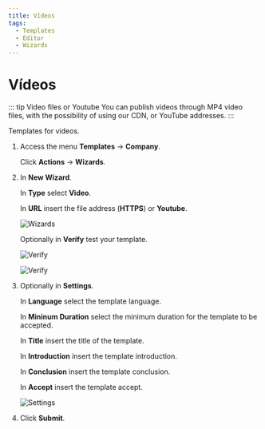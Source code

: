 ```yaml
---
title: Vídeos
tags:
  - Templates
  - Editor
  - Wizards
---
```


# Vídeos

::: tip Video files or Youtube
You can publish videos through MP4 video files, with the possibility of using our CDN, or YouTube addresses.
:::

Templates for videos.

1. Access the menu **Templates** -> **Company**.

   Click **Actions** -> **Wizards**.

2. In **New Wizard**.

   In **Type** select **Video**.

   In **URL** insert the file address (**HTTPS**) or **Youtube**.

   ![Wizards](https://cdn.phishx.io/phishx-docs/images/phishx_templates_wizard_video_01.webp)

   Optionally in **Verify** test your template.

   ![Verify](https://cdn.phishx.io/phishx-docs/images/phishx_templates_wizard_video_03.webp)

   ![Verify](https://cdn.phishx.io/phishx-docs/images/phishx_templates_wizard_video_04.webp)

3. Optionally in **Settings**.

   In **Language** select the template language.

   In **Mininum Duration** select the minimum duration for the template to be accepted.

   In **Title** insert the title of the template.

   In **Introduction** insert the template introduction.

   In **Conclusion** insert the template conclusion.

   In **Accept** insert the template accept.

   ![Settings](https://cdn.phishx.io/phishx-docs/images/phishx_templates_wizard_video_02.webp)

4. Click **Submit**.
